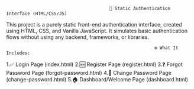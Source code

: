                                            🔐 Static Authentication Interface (HTML/CSS/JS)
 This project is a purely static front-end authentication interface, created using HTML, CSS, and Vanilla JavaScript. It simulates basic authentication flows without using any backend, frameworks, or libraries.

                                                            ⚙️ What It Includes:
1.✅ Login Page (index.html)
2.🆕 Register Page (register.html)
3.❓ Forgot Password Page (forgot-password.html)
4.🔄 Change Password Page (change-password.html)
5.🏠 Dashboard/Welcome Page (dashboard.html)
                                                            
